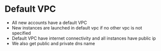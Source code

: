 # Default VPC 

- All new accounts have a default VPC
- New instances are launched in default vpc if no other vpc is not specified
- Default VPC have internet connectivity and all instances have public ip
- We also get public and private dns name